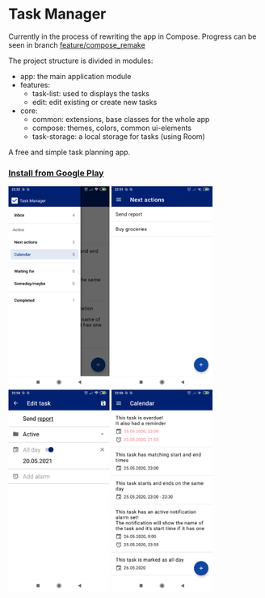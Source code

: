 # Task Manager

Currently in the process of rewriting the app in Compose. Progress can be seen in branch [feature/compose_remake](https://github.com/rkam88/TaskManager/tree/feature/compose_remake)

The project structure is divided in modules:
- app: the main application module
- features:
    - task-list: used to displays the tasks
    - edit: edit existing or create new tasks
- core:
    - common: extensions, base classes for the whole app
    - compose: themes, colors, common ui-elements
    - task-storage: a local storage for tasks (using Room)






A free and simple task planning app. 

### [Install from Google Play](https://play.google.com/store/apps/details?id=com.langfordapps.taskmanager)


<p align="left">
  <img src="https://github.com/rkam88/TaskManager/blob/master/images/en1.png" width="200" title="Navigation menu">
  <img src="https://github.com/rkam88/TaskManager/blob/master/images/en2.png" width="200" title="Task without dates">
  <img src="https://github.com/rkam88/TaskManager/blob/master/images/en3.png" width="200" title="Edit screen">
  <img src="https://github.com/rkam88/TaskManager/blob/master/images/en4.png" width="200" title="Tasks with dates">
</p>
